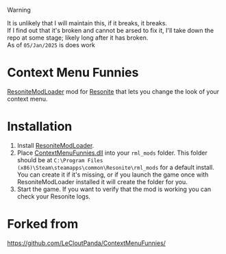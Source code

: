 > [!WARNING]
> It is unlikely that I will maintain this, if it breaks, it breaks.<br>If I find out that it's broken and cannot be arsed to fix it, I'll take down the repo at some stage; likely long after it has broken. 
> <br>As of `05/Jan/2025` is does work

# Context Menu Funnies
[ResoniteModLoader](https://github.com/resonite-modding-group/ResoniteModLoader) mod for [Resonite](https://resonite.com/) that lets you change the look of your context menu.

# Installation
1. Install [ResoniteModLoader](https://github.com/resonite-modding-group/ResoniteModLoader).
2. Place [ContextMenuFunnies.dll](https://github.com/LeCloutPanda/ContextMenuFunnies/releases/latest/download/ContextMenuFunnies.dll) into your `rml_mods` folder. This folder should be at `C:\Program Files (x86)\Steam\steamapps\common\Resonite\rml_mods` for a default install. You can create it if it's missing, or if you launch the game once with ResoniteModLoader installed it will create the folder for you.
3. Start the game. If you want to verify that the mod is working you can check your Resonite logs. 

# Forked from
https://github.com/LeCloutPanda/ContextMenuFunnies/
